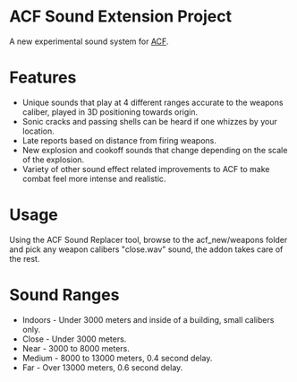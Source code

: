 # ACF Sound Extension Project
A new experimental sound system for [ACF](https://github.com/nrlulz/ACF).

# Features
* Unique sounds that play at 4 different ranges accurate to the weapons caliber, played in 3D positioning towards origin.
* Sonic cracks and passing shells can be heard if one whizzes by your location.
* Late reports based on distance from firing weapons.
* New explosion and cookoff sounds that change depending on the scale of the explosion.
* Variety of other sound effect related improvements to ACF to make combat feel more intense and realistic.

# Usage
Using the ACF Sound Replacer tool, browse to the acf_new/weapons folder and pick any weapon calibers "close.wav" sound, the addon takes care of the rest.

# Sound Ranges
* Indoors - Under 3000 meters and inside of a building, small calibers only.
* Close - Under 3000 meters.
* Near - 3000 to 8000 meters.
* Medium - 8000 to 13000 meters, 0.4 second delay.
* Far - Over 13000 meters, 0.6 second delay.
